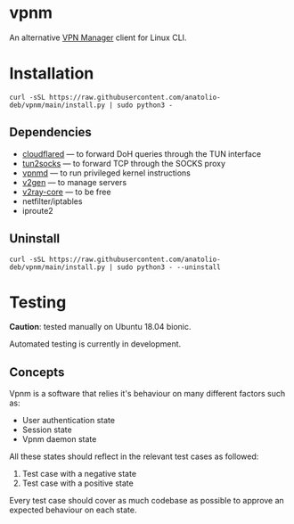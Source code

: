 # vpnm

An alternative [VPN Manager](https://vpn-m.com/) client for Linux CLI.

# **Installation**

```
curl -sSL https://raw.githubusercontent.com/anatolio-deb/vpnm/main/install.py | sudo python3 -
```

## Dependencies

- [cloudflared](https://github.com/cloudflare/cloudflared) — to forward DoH queries through the TUN interface
- [tun2socks](https://github.com/xjasonlyu/tun2socks) — to forward TCP through the SOCKS proxy
- [vpnmd](https://github.com/anatolio-deb/vpnmd) — to run privileged kernel instructions
- [v2gen](https://github.com/iochen/v2gen) — to manage servers
- [v2ray-core](https://github.com/v2ray/v2ray-core) — to be free
- netfilter/iptables
- iproute2

## Uninstall

```
curl -sSL https://raw.githubusercontent.com/anatolio-deb/vpnm/main/install.py | sudo python3 - --uninstall
```

# Testing

**Caution**: tested manually on Ubuntu 18.04 bionic.

Automated testing is currently in development.

## Concepts

Vpnm is a software that relies it's behaviour on many different factors such as:

- User authentication state
- Session state
- Vpnm daemon state

All these states should reflect in the relevant test cases as followed:

1. Test case with a negative state
2. Test case with a positive state

Every test case should cover as much codebase as possible to approve an expected behaviour on each state.

